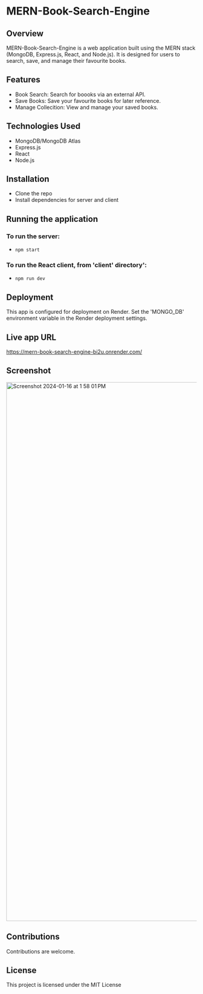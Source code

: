 # MERN-Book-Search-Engine

## Overview

MERN-Book-Search-Engine is a web application built using the MERN stack (MongoDB, Express.js, React, and Node.js).  It is designed for users to search, save, and manage their favourite books.

## Features
* Book Search: Search for boooks via an external API.
* Save Books: Save your favourite books for later reference.
* Manage Collecition: View and manage your saved books.

## Technologies Used
* MongoDB/MongoDB Atlas
* Express.js
* React
* Node.js

## Installation

* Clone the repo
* Install dependencies for server and client

## Running the application

### To run the server:
* `npm start`

### To run the React client, from 'client' directory':
* `npm run dev`

## Deployment
This app is configured for deployment on Render. Set the 'MONGO_DB' environment variable in the Render deployment settings.

## Live app URL
https://mern-book-search-engine-bi2u.onrender.com/

## Screenshot
<img width="1426" alt="Screenshot 2024-01-16 at 1 58 01 PM" src="https://github.com/MattThompson15/MERN-Book-Search-Engine/assets/139708928/509086cf-9d5a-4108-914a-8dab4628a361">

## Contributions

Contributions are welcome.

## License

This project is licensed under the MIT License

